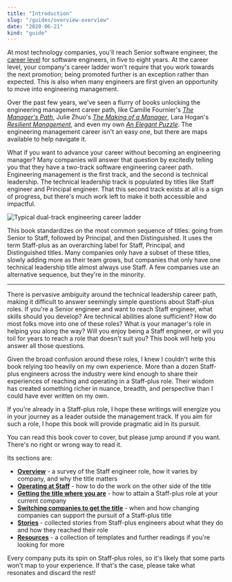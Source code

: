 ```yaml
---
title: "Introduction"
slug: "/guides/overview-overview"
date: "2020-06-21"
kind: "guide"
---
```


At most technology companies, you'll reach Senior software engineer, the [career level](https://lethain.com/mailbag-beyond-career-level/)
for software engineers, in five to eight years.
At the career level, your company's career ladder won't require that you work towards the next promotion;
being promoted further is an exception rather than expected.
This is also when many engineers are first given an opportunity to move into engineering management.

Over the past few years, we've seen a flurry of books unlocking the engineering management career path, like
Camille Fournier's _[The Manager's Path](https://www.amazon.com/dp/1491973897)_,
Julie Zhuo's _[The Making of a Manager](https://www.amazon.com/dp/0735219567/)_,
Lara Hogan's _[Resilient Management](https://resilient-management.com)_,
and even my own _[An Elegant Puzzle](https://www.amazon.com/dp/1732265186)_.
The engineering management career isn't an easy one, but there are maps available to help navigate it.

What if you want to advance your career without becoming an engineering manager?
Many companies will answer that question by excitedly telling you that they have a two-track software engineering career path.
Engineering management is the first track, and the second is technical leadership.
The technical leadership track is populated by titles like Staff engineer and Principal engineer.
That this second track exists at all is a sign of progress, but there's much work left to make it both accessible and impactful.

![Typical dual-track engineering career ladder](/levels.png)

This book standardizes on the most common sequence of titles: going from Senior to Staff, followed by Principal, and then Distinguished.
It uses the term Staff-plus as an overarching label for Staff, Principal, and Distinguished titles.
Many companies only have a subset of these titles, slowly adding more as their team grows,
but companies that only have one technical leadership title almost always use Staff.
A few companies use an alternative sequence, but they're in the minority.

---

There is pervasive ambiguity around the technical leadership career path, making it difficult to answer seemingly simple questions about Staff-plus roles.
If you're a Senior engineer and want to reach Staff engineer, what skills should you develop?
Are technical abilities alone sufficient?
How do most folks move into one of these roles?
What is your manager's role in helping you along the way?
Will you enjoy being a Staff engineer, or will you toil for years to reach a role that doesn't suit you?
This book will help you answer all those questions.

Given the broad confusion around these roles, I knew I couldn't write this book relying
too heavily on my own experience. More than a dozen Staff-plus engineers across the industry
were kind enough to share their experiences of reaching and operating in a Staff-plus role.
Their wisdom has created something richer in nuance, breadth, and perspective than I could have ever written on my own.

If you're already in a Staff-plus role, I hope these writings will energize you in your
journey as a leader outside the management track. If you aim for such a role, I hope
this book will provide pragmatic aid in its pursuit.

You can read this book cover to cover, but please jump around if you want. There's no right or wrong way to read it.

Its sections are:

* **[Overview](/guides/overview-overview)** - a survey of the Staff engineer role, how it varies by company, and why the title matters
* **[Operating at Staff](/guides/operating-at-staff)** - how to do  the work on the other side of the title
* **[Getting the title where you are](/guides/getting-the-title-where-you-are)** - how to attain a Staff-plus role at your current company
* **[Switching companies to get the title](/guides/deciding-to-switch)** - when and how changing companies can support the pursuit of a Staff-plus title
* **[Stories](/guides/stories)** - collected stories from Staff-plus engineers about what they do and how they reached their role
* **[Resources](/guides/learning-materials)** - a collection of templates and further readings if you're looking for more

Every company puts its spin on Staff-plus roles, so it's likely that some parts won't map to your experience.
If that's the case, please take what resonates and discard the rest!

